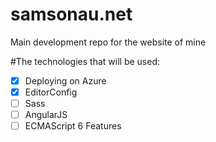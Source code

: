 # samsonau.net
Main development repo for the website of mine

#The technologies that will be used:

- [x] Deploying on Azure
- [x] EditorConfig
- [ ] Sass
- [ ] AngularJS
- [ ] ECMAScript 6 Features
